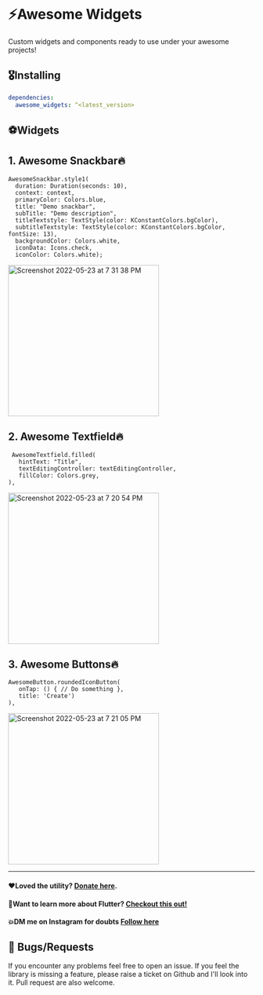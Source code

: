 # ⚡Awesome Widgets

Custom widgets and components ready to use under your awesome projects!

## 🎖Installing

```yaml
dependencies:
  awesome_widgets: ^<latest_version>
```

## ⚽Widgets

## 1. Awesome Snackbar🔥

```
AwesomeSnackbar.style1(
  duration: Duration(seconds: 10),
  context: context,
  primaryColor: Colors.blue,
  title: "Demo snackbar",
  subTitle: "Demo description",
  titleTextstyle: TextStyle(color: KConstantColors.bgColor),
  subtitleTextstyle: TextStyle(color: KConstantColors.bgColor, fontSize: 13),
  backgroundColor: Colors.white,
  iconData: Icons.check,
  iconColor: Colors.white);
```
<img width="308" alt="Screenshot 2022-05-23 at 7 31 38 PM" src="https://user-images.githubusercontent.com/52340362/169836849-a1eab3e9-10e9-4b08-a4ac-bdfaca5668fe.png">


## 2. Awesome Textfield🔥

```
 AwesomeTextfield.filled(
   hintText: "Title",
   textEditingController: textEditingController,
   fillColor: Colors.grey,
),
```

<img width="308" alt="Screenshot 2022-05-23 at 7 20 54 PM" src="https://user-images.githubusercontent.com/52340362/169834642-62811fc1-b6ae-4076-a24c-8d535933387e.png">


## 3. Awesome Buttons🔥
```
AwesomeButton.roundedIconButton(
   onTap: () { // Do something },
   title: 'Create')
),
```
<img width="308" alt="Screenshot 2022-05-23 at 7 21 05 PM" src="https://user-images.githubusercontent.com/52340362/169834605-26b45735-2775-428f-95ac-57d5ea4ecdd2.png">

-----------------------------------------------------------------------------


#### ❤Loved the utility? [Donate here](https://www.paypal.com/paypalme/abhishvekk).
#### 🚀Want to learn more about Flutter? [Checkout this out!](https://www.youtube.com/channel/UCIxJGxcB4pSrIvuv8FyuqUA)
#### 💥DM me on Instagram for doubts [Follow here](https://www.instagram.com/abhishvek/)

## 🐛 Bugs/Requests

If you encounter any problems feel free to open an issue. If you feel the library is
missing a feature, please raise a ticket on Github and I'll look into it.
Pull request are also welcome.